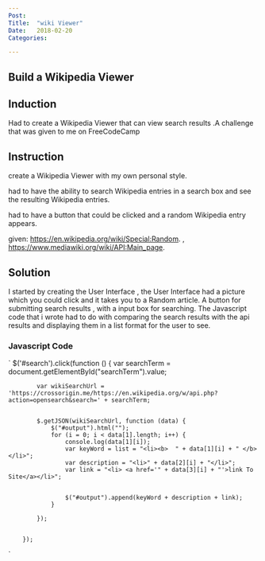 ```yaml
---
Post:
Title:  "wiki Viewer"
Date:   2018-02-20
Categories:

---
```

## Build a Wikipedia Viewer 

## Induction 
Had to create a Wikipedia Viewer that can view search results .A challenge that was given to me on FreeCodeCamp  


## Instruction 

create a  Wikipedia Viewer with my own personal style.

 had to have the ability to  search Wikipedia entries in a search box and see the resulting Wikipedia entries.

had to have a button that could be clicked and a random Wikipedia entry appears.

given: https://en.wikipedia.org/wiki/Special:Random. ,  https://www.mediawiki.org/wiki/API:Main_page.

## Solution

I started by creating the User Interface , the User Interface had a picture which you could click and it takes you to 
a Random article. A button for submitting search results , with a input box for searching.
The Javascript code that i wrote had to do with comparing the search results with the api results and displaying them in a list format for the
user to see.

### Javascript Code 

`
 $('#search').click(function () {
            var searchTerm = document.getElementById("searchTerm").value;

            var wikiSearchUrl = 'https://crossorigin.me/https://en.wikipedia.org/w/api.php?action=opensearch&search=' + searchTerm;


            $.getJSON(wikiSearchUrl, function (data) {
                $("#output").html("");
                for (i = 0; i < data[1].length; i++) {
                    console.log(data[1][i]);
                    var keyWord = list = "<li><b>  " + data[1][i] + " </b></li>";
                    var description = "<li>" + data[2][i] + "</li>";
                    var link = "<li> <a href='" + data[3][i] + "'>link To Site</a></li>";


                    $("#output").append(keyWord + description + link);
                }

            });


        });


`



     
